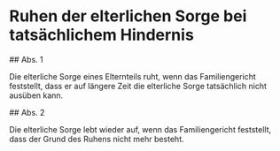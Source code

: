 # Ruhen der elterlichen Sorge bei tatsächlichem Hindernis



\#\# Abs. 1

 Die elterliche Sorge eines Elternteils ruht, wenn das Familiengericht feststellt, dass er auf längere Zeit die elterliche Sorge tatsächlich nicht ausüben kann.

\#\# Abs. 2

 Die elterliche Sorge lebt wieder auf, wenn das Familiengericht feststellt, dass der Grund des Ruhens nicht mehr besteht. 

